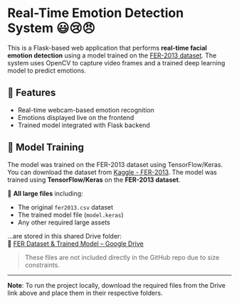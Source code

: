 # Real-Time Emotion Detection System 😃😢😠

This is a Flask-based web application that performs **real-time facial emotion detection** using a model trained on the [FER-2013 dataset](https://www.kaggle.com/datasets/msambare/fer2013). The system uses OpenCV to capture video frames and a trained deep learning model to predict emotions.

## 🔧 Features

- Real-time webcam-based emotion recognition
- Emotions displayed live on the frontend
- Trained model integrated with Flask backend

## 🧠 Model Training

The model was trained on the FER-2013 dataset using TensorFlow/Keras. You can download the dataset from [Kaggle - FER-2013](https://www.kaggle.com/datasets/msambare/fer2013).
The model was trained using **TensorFlow/Keras** on the **FER-2013 dataset**.

📁 **All large files** including:
- The original `fer2013.csv` dataset  
- The trained model file (`model.keras`)  
- Any other required large assets  

...are stored in this shared Drive folder:  
🔗 [FER Dataset & Trained Model – Google Drive](https://drive.google.com/drive/folders/19yMLGMj76LJdFjj7Evuckz2R9mQaBRm9?usp=sharing)

> These files are not included directly in the GitHub repo due to size constraints.

---

**Note**: To run the project locally, download the required files from the Drive link above and place them in their respective folders.
